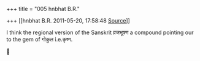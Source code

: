 +++
title = "005 hnbhat B.R."

+++
[[hnbhat B.R.	2011-05-20, 17:58:48 [Source](https://groups.google.com/g/samskrita/c/l85fCym6klM)]]



I think the regional version of the Sanskrit व्रजभूषण a compound pointing our to the gem of गोकुल i.e.कृष्ण.



